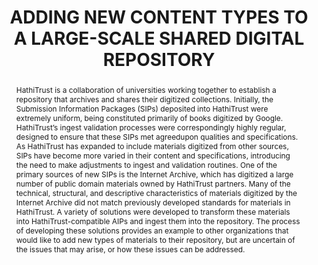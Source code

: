 ---
abstract: 'HathiTrust is a collaboration of universities working

  together to establish a repository that archives and shares

  their digitized collections. Initially, the Submission

  Information Packages (SIPs) deposited into HathiTrust

  were extremely uniform, being constituted primarily of

  books digitized by Google. HathiTrust’s ingest

  validation processes were correspondingly highly

  regular, designed to ensure that these SIPs met agreedupon

  qualities and specifications. As HathiTrust has

  expanded to include materials digitized from other

  sources, SIPs have become more varied in their content

  and specifications, introducing the need to make

  adjustments to ingest and validation routines. One of the

  primary sources of new SIPs is the Internet Archive,

  which has digitized a large number of public domain

  materials owned by HathiTrust partners.

  Many of the technical, structural, and

  descriptive characteristics of materials digitized by the

  Internet Archive did not match previously developed

  standards for materials in HathiTrust. A variety of

  solutions were developed to transform these materials

  into HathiTrust-compatible AIPs and ingest them into

  the repository. The process of developing these solutions

  provides an example to other organizations that would

  like to add new types of materials to their repository, but

  are uncertain of the issues that may arise, or how these

  issues can be addressed.'
creators:
- Beers, Shane
- York, Jeremy
- Mardesich, Andrew
date: null
document_url: https://services.phaidra.univie.ac.at/api/object/o:185242/download
grand_parent: iPRES
institutions: []
keywords: []
landing_page_url: https://phaidra.univie.ac.at/o:185242
language: eng
layout: publication
license: GPLv3
notes_url: null
parent: iPRES 2010
presentation_url: null
publication_type: paper
size: 170982
source_name: iPRES
title: ADDING NEW CONTENT TYPES TO A LARGE-SCALE  SHARED DIGITAL REPOSITORY
year: 2010
---